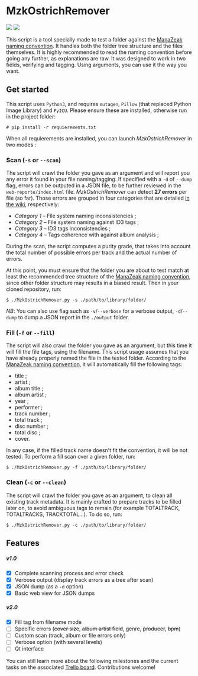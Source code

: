 # MzkOstrichRemover

![](https://badgen.net/badge/version/1.1.3/blue) ![](https://badgen.net/badge/license/GPL-3.0/green)

This script is a tool specially made to test a folder against the [ManaZeak naming convention](https://github.com/ManaZeak/ManaZeak/wiki/Naming-convention). It handles both the folder tree structure and the files themselves. It is highly recommended to read the naming convention before going any further, as explanations are raw. It was designed to work in two fields, verifying and tagging. Using arguments, you can use it the way you want.

## Get started

This script uses `Python3`, and requires `mutagen`, `Pillow` (that replaced Python Image Library) and `PyICU`. Please ensure these are installed, otherwise run in the project folder:

`# pip install -r requierements.txt`

When all requierements are installed, you can launch *MzkOstrichRemover* in two modes :

### Scan (`-s` or `--scan`)

The script will crawl the folder you gave as an argument and will report you any error it found in your file naming/tagging. If specified with a `-d` of `--dump` flag, errors can be outputed in a JSON file, to be further reviewed in the `web-reporte/index.html` file. *MzkOstrichRemover* can detect **27 errors** per file (so far). Those errors are grouped in four categories that are detailed [in the wiki](https://github.com/ManaZeak/MzkOstrichRemover/wiki/Tracked-Errors), respectively:

- *Category 1* – File system naming inconsistencies ;  
- *Category 2* – File system naming against ID3 tags ;  
- *Category 3* – ID3 tags inconsistencies ;  
- *Category 4* – Tags coherence with against album analysis ;  

During the scan, the script computes a purity grade, that takes into account the total number of possible errors per track and the actual number of errors.

At this point, you must ensure that the folder you are about to test match at least the recommended tree structure of the [ManaZeak naming convention](https://github.com/ManaZeak/ManaZeak/wiki/Naming-convention), since other folder structure may results in a biased result. Then in your cloned repository, run:

`$ ./MzkOstrichRemover.py -s ./path/to/library/folder/`

*NB*: You can also use flag such as `-v`/`--verbose` for a verbose output, `-d`/`--dump` to dump a JSON report in the `./output` folder.

### Fill (`-f` or `--fill`)

The script will also crawl the folder you gave as an argument, but this time it will fill the file tags, using the filename. This script usage assumes that you have already properly named the file in the tested folder. According to the [ManaZeak naming convention](https://github.com/ManaZeak/ManaZeak/wiki/Naming-convention),  it will automatically fill the following tags:

- title ;
- artist ;
- album title ;
- album artist ;
- year ;
- performer ;
- track number ;
- total track ;
- disc number ;
- total disc ;
- cover.

In any case, if the filled track name doesn't fit the convention, it will be not tested. To perform a fill scan over a given folder, run:

`$ ./MzkOstrichRemover.py -f ./path/to/library/folder/`

### Clean (`-c` or `--clean`)

The script will crawl the folder you gave as an argument, to clean all existing track metadata. It is mainly crafted to prepare tracks to be filled later on, to avoid ambiguous tags to remain (for example TOTALTRACK, TOTALTRACKS, TRACKTOTAL...). To do so, run:

`$ ./MzkOstrichRemover.py -c ./path/to/library/folder/`

## Features

##### v1.0
- [x] Complete scanning process and error check
- [x] Verbose output (display track errors as a tree after scan)
- [x] JSON dump (as a `-d` option)
- [x] Basic web view for JSON dumps

##### v2.0
- [x] Fill tag from filename mode
- [ ] Specific errors (~~cover size~~, ~~album artist field~~, genre, ~~producer~~, ~~bpm~~)
- [ ] Custom scan (track, album or file errors only)
- [ ] Verbose option (with several levels)
- [ ] Qt interface

 You can still learn more about the following milestones and the current tasks on the associated [Trello board](https://trello.com/b/0nVfm0Xz/mzkostrichremover). Contributions welcome!
